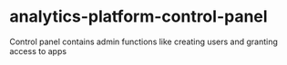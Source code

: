 # analytics-platform-control-panel
Control panel contains admin functions like creating users and granting access to apps
